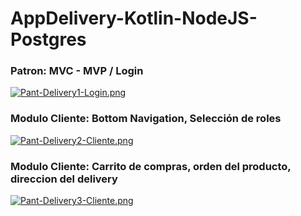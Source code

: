 # AppDelivery-Kotlin-NodeJS-Postgres

### Patron: MVC - MVP / Login
[![Pant-Delivery1-Login.png](https://i.postimg.cc/k5fXKKRc/Pant-Delivery1-Login.png)](https://postimg.cc/674XN702)

### Modulo Cliente: Bottom Navigation, Selección de roles
[![Pant-Delivery2-Cliente.png](https://i.postimg.cc/sfQB5Hj0/Pant-Delivery2-Cliente.png)](https://postimg.cc/Jt84LqBb)

### Modulo Cliente: Carrito de compras, orden del producto, direccion del delivery
[![Pant-Delivery3-Cliente.png](https://i.postimg.cc/HxzZpWKj/Pant-Delivery3-Cliente.png)](https://postimg.cc/KkKrfbmy)
